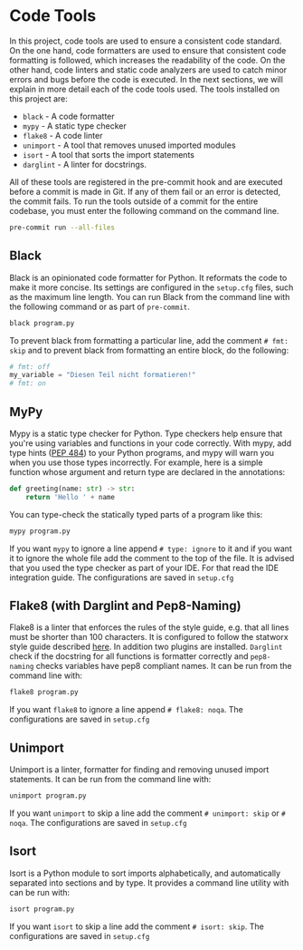 # Code Tools

In this project, code tools are used to ensure a consistent code standard.
On the one hand, code formatters are used to ensure that consistent code formatting is followed, which increases the readability of the code.
On the other hand, code linters and static code analyzers are used to catch minor errors and bugs before the code is executed.
In the next sections, we will explain in more detail each of the code tools used.
The tools installed on this project are:

* `black` - A code formatter
* `mypy` - A static type checker
* `flake8` - A code linter
* `unimport` - A tool that removes unused imported modules
* `isort` - A tool that sorts the import statements
* `darglint` - A linter for docstrings.

All of these tools are registered in the pre-commit hook and are executed before a commit is made in Git.
If any of them fail or an error is detected, the commit fails.
To run the tools outside of a commit for the entire codebase, you must enter the following command on the command line.

```bash
pre-commit run --all-files
```

## Black

Black is an opinionated code formatter for Python.
It reformats the code to make it more concise.
Its settings are configured in the `setup.cfg` files, such as the maximum line length.
You can run Black from the command line with the following command or as part of `pre-commit`.

```bash
black program.py
```

To prevent black from formatting a particular line, add the comment `# fmt: skip` and to prevent black from formatting an entire block, do the following:

```python
# fmt: off
my_variable = "Diesen Teil nicht formatieren!"
# fmt: on
```

## MyPy

Mypy is a static type checker for Python.
Type checkers help ensure that you're using variables and functions in your code correctly. With mypy, add type hints ([PEP 484](https://peps.python.org/pep-0484/)) to your Python programs, and mypy will warn you when you use those types incorrectly.
For example, here is a simple function whose argument and return type are declared in the annotations:

```python
def greeting(name: str) -> str:
    return 'Hello ' + name
```

You can type-check the statically typed parts of a program like this:

```bash
mypy program.py
```

If you want `mypy` to ignore a line append `# type: ignore` to it and if you want it to ignore the whole file add the comment to the top of the file.
It is advised that you used the type checker as part of your IDE.
For that read the IDE integration guide.
The configurations are saved in `setup.cfg`

## Flake8 (with Darglint and Pep8-Naming)

<!-- TODO: Add link to statworx style guide -->
Flake8 is a linter that enforces the rules of the style guide, e.g. that all lines must be shorter than 100 characters.
It is configured to follow the statworx style guide described [here](https://www.google.com).
In addition two plugins are installed. `Darglint` check if the docstring for all functions is formatter correctly and `pep8-naming` checks variables have pep8 compliant names.
It can be run from the command line with:

```bash
flake8 program.py
```

If you want `flake8` to ignore a line append `# flake8: noqa`.
The configurations are saved in `setup.cfg`

## Unimport

Unimport is a linter, formatter for finding and removing unused import statements.
It can be run from the command line with:

```bash
unimport program.py
```

If you want `unimport` to skip a line add the comment `# unimport: skip` or `# noqa`.
The configurations are saved in `setup.cfg`

## Isort

Isort is a Python module to sort imports alphabetically, and automatically separated into sections and by type. It provides a command line utility with can be run with:

```bash
isort program.py
```

If you want `isort` to skip a line add the comment `# isort: skip`.
The configurations are saved in `setup.cfg`
